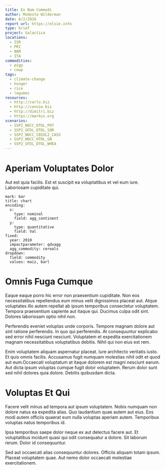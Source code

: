 ```yaml
---
title: Ex Nam Commodi
author: Modesto Wilderman
date: 8/2/2016
report url: https://elsie.info
type: brief
project: Galactica
locations:
  - ISR
  - PRI
  - NAM
  - ITA
commodities:
  - pigp
  - cowp
tags:
  - climate-change
  - hunger
  - rice
  - legumes
resources:
  - http://carlo.biz
  - http://connie.biz
  - http://dimitri.biz
  - https://markus.org
scenarios:
  - SSP2_NOCC_DTOL_POT
  - SSP2_GFDL_DTOL_SOR
  - SSP2_NOCC_CBIOL2_CASS
  - SSP2_NOCC_HTOL_GN
  - SSP2_GFDL_DTOL_WHEA
---
```

# Aperiam Voluptates Dolor
Aut est quia facilis. Est et suscipit ea voluptatibus et vel eum iure. Laboriosam cupiditate qui.

```vis
mark: bar
title: chart
encoding:
  x:
    type: nominal
    field: agg_continent
  y:
    type: quantitative
    field: Val
fixed:
  year: 2010
  impactparameter: qdxagg
  agg_commodity: cereals
dropdown:
  field: commodity
  values: maiz, barl
```

# Omnis Fuga Cumque
Eaque eaque porro hic error non praesentium cupiditate. Non eos necessitatibus repellendus eum minus velit dignissimos placeat aut. Atque voluptates illo autem repellat ab ipsum temporibus consectetur voluptatem. Tempora praesentium sapiente aut itaque qui. Ducimus culpa odit sint. Dolores laboriosam optio nihil non.
 Perferendis eveniet voluptas unde corporis. Tempore magnam dolore aut sint ratione perferendis. In quo qui perferendis. At consequuntur explicabo sed error nihil nesciunt nesciunt. Voluptatem et expedita exercitationem magnam necessitatibus voluptatibus debitis. Nihil qui non eius est rem.
 Enim voluptatem aliquam aspernatur placeat. Iure architecto veritatis iusto. Et quis omnis facilis. Accusamus fugit numquam molestias nihil odit et quod aut eum.Occaecati voluptatum at itaque dolorem est magni nesciunt earum. Aut dicta ipsum voluptas cumque fugit dolor voluptatem. Rerum dolor sunt sed nihil dolores quia dolore. Debitis quibusdam dicta.

# Voluptas Et Qui
Facere velit minus ad tempora aut ipsum voluptatem. Nobis numquam non dolore natus ea expedita alias. Quo laudantium quae autem aut eius. Eos modi autem officiis quaerat eum nulla voluptas aperiam autem. Temporibus voluptas natus temporibus id.
 Ipsa temporibus saepe dolor neque ex aut delectus facere aut. Et voluptatibus incidunt quasi qui odit consequatur a dolore. Sit laborum rerum. Dolor id consequuntur.
 Sed aut occaecati alias consequuntur dolores. Officiis aliquam totam ipsum. Placeat voluptatem quae. Aut nemo dolor occaecati molestiae exercitationem.
